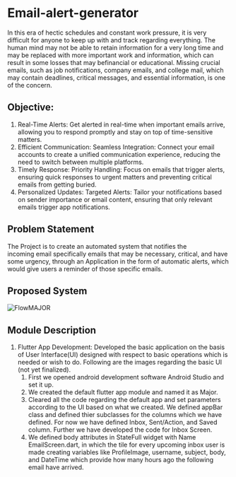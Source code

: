 # Email-alert-generator
In this era of hectic schedules and constant work pressure, it is very difficult for anyone to keep up with and track regarding everything. The human mind may not be able to retain information for a very long time and may be replaced with more important work and information, which can result in some losses that may befinancial or educational. Missing crucial emails, such as job notifications, company emails, and college mail, which may contain deadlines, critical messages, and essential information, is one of the concern.
## Objective:
1. Real-Time Alerts: Get alerted in real-time when important emails arrive, allowing you to respond promptly and stay on top of time-sensitive matters.
2. Efficient Communication: Seamless Integration: Connect your email accounts to create a unified communication experience, reducing the need to switch between multiple platforms.
3. Timely Response: Priority Handling: Focus on emails that trigger alerts, ensuring quick responses to urgent matters and preventing critical emails from getting buried.
4. Personalized Updates: Targeted Alerts: Tailor your notifications based on sender importance or email content, ensuring that only relevant emails trigger app notifications.
## Problem Statement
The Project is to create an automated system that notifies the incoming email specifically emails that may be necessary, critical, and have some urgency, through an Application in the form of automatic alerts, which would give users a reminder of those specific emails.
## Proposed System
![FlowMAJOR](https://github.com/AyuOrniThrONE/Email-alert-generator/assets/90403188/d9d069ef-6e9a-40af-8f1c-20552a3870ed)
## Module Description
1. Flutter App Development: Developed the basic application on the basis of User Interface(UI) designed with  respect to basic operations which is needed or wish to do.
   Following are the images regarding the basic UI (not yet finalized).
   1. First we opened android development software Android Studio and set it up.
   2. We created the default flutter app module and named it as Major.
   3. Cleared all the code regarding the default app and set parameters according to the UI based on what we created. We defined appBar class and defined thier subclasses for the columns which we have defined. For now we have defined Inbox, Sent/Action, and Saved column. Further we have developed the code for Inbox Screen.
   4. We defined body attributes in StateFull widget with Name EmailScreen.dart, in which the tile for every upcoming inbox user is made creating variables like ProfileImage, username, subject, body, and DateTime which provide how many hours ago the following email have arrived. 
